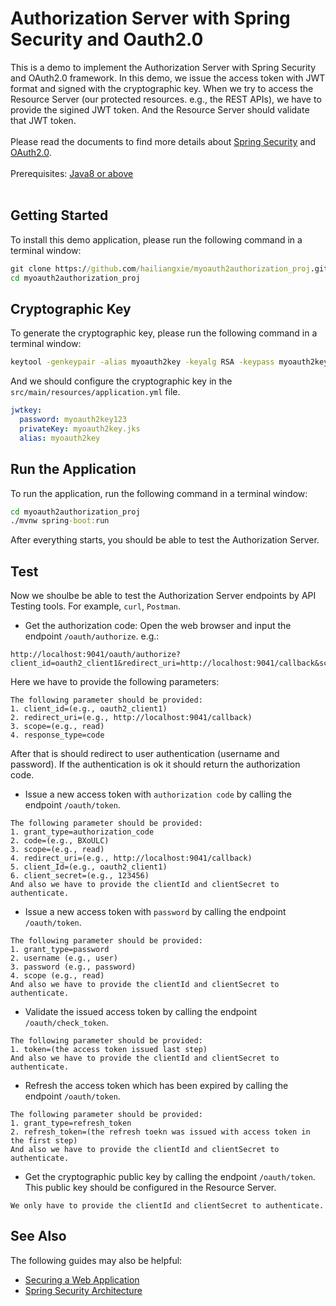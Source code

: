 # Authorization Server with Spring Security and Oauth2.0
This is a demo to implement the Authorization Server with Spring Security and OAuth2.0 framework. In this demo, we issue the access token with JWT format and signed with the cryptographic key. When we try to access the Resource Server (our protected resources. e.g., the REST APIs), we have to provide the sigined JWT token. And the Resource Server should validate that JWT token.
</br></br> 
Please read the documents to find more details about [Spring Security](https://spring.io/projects/spring-security) and [OAuth2.0](https://oauth.net/2/).
</br></br>
Prerequisites: [Java8 or above](https://openjdk.org/)
</br></br>
## Getting Started
To install this demo application, please run the following command in a terminal window:
<br>
```cmd
git clone https://github.com/hailiangxie/myoauth2authorization_proj.git
cd myoauth2authorization_proj
```
## Cryptographic Key
To generate the cryptographic key, please run the following command in a terminal window:
<br>
```cmd
keytool -genkeypair -alias myoauth2key -keyalg RSA -keypass myoauth2key123 -keystore myoauth2key.jks -storepass myoauth2key123
```
And we should configure the cryptographic key in the `src/main/resources/application.yml` file.
```yml
jwtkey: 
  password: myoauth2key123
  privateKey: myoauth2key.jks
  alias: myoauth2key
```
## Run the Application
To run the application, run the following command in a terminal window:
<br>
```cmd
cd myoauth2authorization_proj
./mvnw spring-boot:run
```
After everything starts, you should be able to test the Authorization Server.
## Test
Now we shoulbe be able to test the Authorization Server endpoints by API Testing tools. For example, `curl`, `Postman`.
- Get the authorization code: Open the web browser and input the endpoint `/oauth/authorize`. e.g.:
```http
http://localhost:9041/oauth/authorize?client_id=oauth2_client1&redirect_uri=http://localhost:9041/callback&scope=read&response_type=code
```
Here we have to provide the following parameters:
```
The following parameter should be provided:
1. client_id=(e.g., oauth2_client1)
2. redirect_uri=(e.g., http://localhost:9041/callback)
3. scope=(e.g., read)
4. response_type=code
```
After that is should redirect to user authentication (username and password). If the authentication is ok it should return the authorization code.
- Issue a new access token with `authorization code` by calling the endpoint `/oauth/token`.
```
The following parameter should be provided:
1. grant_type=authorization_code
2. code=(e.g., BXoULC)
3. scope=(e.g., read)
4. redirect_uri=(e.g., http://localhost:9041/callback)
5. client_Id=(e.g., oauth2_client1)
6. client_secret=(e.g., 123456)
And also we have to provide the clientId and clientSecret to authenticate.
```
- Issue a new access token with `password` by calling the endpoint `/oauth/token`.
```
The following parameter should be provided:
1. grant_type=password
2. username (e.g., user)
3. password (e.g., password)
4. scope (e.g., read)
And also we have to provide the clientId and clientSecret to authenticate.
```
- Validate the issued access token by calling the endpoint `/oauth/check_token`.
```
The following parameter should be provided:
1. token=(the access token issued last step)
And also we have to provide the clientId and clientSecret to authenticate.
```
- Refresh the access token which has been expired by calling the endpoint `/oauth/token`.
```
The following parameter should be provided:
1. grant_type=refresh_token
2. refresh_token=(the refresh toekn was issued with access token in the first step)
And also we have to provide the clientId and clientSecret to authenticate.
```
- Get the cryptographic public key by calling the endpoint `/oauth/token`. This public key should be configured in the Resource Server.
```
We only have to provide the clientId and clientSecret to authenticate.
```
## See Also
The following guides may also be helpful:
- [Securing a Web Application](https://spring.io/guides/gs/securing-web/)
- [Spring Security Architecture](https://spring.io/guides/topicals/spring-security-architecture/)
